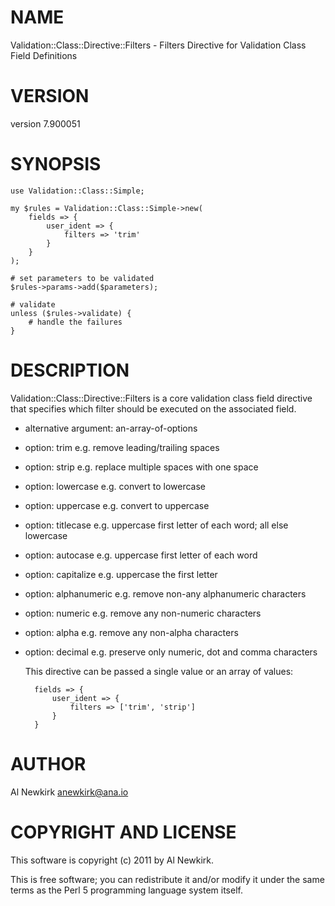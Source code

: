 # NAME

Validation::Class::Directive::Filters - Filters Directive for Validation Class Field Definitions

# VERSION

version 7.900051

# SYNOPSIS

    use Validation::Class::Simple;

    my $rules = Validation::Class::Simple->new(
        fields => {
            user_ident => {
                filters => 'trim'
            }
        }
    );

    # set parameters to be validated
    $rules->params->add($parameters);

    # validate
    unless ($rules->validate) {
        # handle the failures
    }

# DESCRIPTION

Validation::Class::Directive::Filters is a core validation class field directive
that specifies which filter should be executed on the associated field.

- alternative argument: an-array-of-options
- option: trim e.g. remove leading/trailing spaces
- option: strip e.g. replace multiple spaces with one space
- option: lowercase e.g. convert to lowercase
- option: uppercase e.g. convert to uppercase
- option: titlecase e.g. uppercase first letter of each word; all else lowercase
- option: autocase e.g. uppercase first letter of each word
- option: capitalize e.g. uppercase the first letter
- option: alphanumeric e.g. remove non-any alphanumeric characters
- option: numeric e.g. remove any non-numeric characters
- option: alpha e.g. remove any non-alpha characters
- option: decimal e.g. preserve only numeric, dot and comma characters

    This directive can be passed a single value or an array of values:

        fields => {
            user_ident => {
                filters => ['trim', 'strip']
            }
        }

# AUTHOR

Al Newkirk <anewkirk@ana.io>

# COPYRIGHT AND LICENSE

This software is copyright (c) 2011 by Al Newkirk.

This is free software; you can redistribute it and/or modify it under
the same terms as the Perl 5 programming language system itself.
